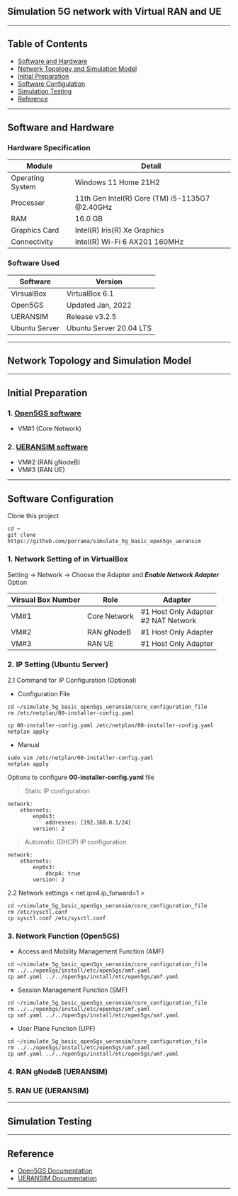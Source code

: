 ## Simulation 5G network with Virtual RAN and UE

---

## Table of Contents
- [Software and Hardware](#id-specification)
- [Network Topology and Simulation Model](#id-overview)
- [Initial Preparation](#id-init)
- [Software Configulation](#id-configure)
- [Simulation Testing](#id-testing)
- [Reference](#id-reference)

---

<div id='id-specification'/>

## Software and Hardware

### Hardware Specification
| Module           | Detail                                         |
| -----------      | -----------                                    |
| Operating System | Windows 11 Home 21H2                           |
| Processer        | 11th Gen Intel(R) Core (TM) i5-1135G7 @2.40GHz |
| RAM              | 16.0 GB                                        |
| Graphics Card    | Intel(R) Iris(R) Xe Graphics                   |
| Connectivity     | Intel(R) Wi-Fi 6 AX201 160MHz                  |

### Software Used
| Software      | Version                 |
| -----------   | -----------             |
| VirsualBox    | VirtualBox 6.1          |
| Open5GS       | Updated Jan, 2022       |
| UERANSIM      | Release v3.2.5          |
| Ubuntu Server | Ubuntu Server 20.04 LTS |

---

<div id='id-overview'/>

## Network Topology and Simulation Model

---

<div id='id-init'/>

## Initial Preparation

### 1. [Open5GS software](https://github.com/porrama/install_open5gs) 
- VM#1 (Core Network)

### 2. [UERANSIM software](https://github.com/porrama/install_ueransim) 
- VM#2 (RAN gNodeB)
- VM#3 (RAN UE)

---

<div id='id-configure'/>

## Software Configuration

Clone this project
~~~
cd ~
git clone https://github.com/porrama/simulate_5g_basic_open5gs_ueransim
~~~

### 1. Network Setting of in VirtualBox

Setting -> Network -> Choose the Adapter and ***Enable Network Adapter*** Option

| Virsual Box Number | Role             | Adapter                                   |
| -----------        | -----------      | -----------                               |
| VM#1               | Core Network     | #1 Host Only Adapter <br/> #2 NAT Network |
| VM#2               | RAN gNodeB       | #1 Host Only Adapter                      |
| VM#3               | RAN UE           | #1 Host Only Adapter                      |

### 2. IP Setting (Ubuntu Server)

2.1 Command for IP Configuration (Optional)
- Configuration File
~~~
cd ~/simulate_5g_basic_open5gs_ueransim/core_configuration_file
rm /etc/netplan/00-installer-config.yaml
~~~
~~~
cp 00-installer-config.yaml /etc/netplan/00-installer-config.yaml
netplan apply
~~~

- Manual
~~~
sudo vim /etc/netplan/00-installer-config.yaml
netplan apply
~~~

Options to configure **00-installer-config.yaml** file

> Static IP configuration
~~~
network:
    ethernets:
        enp0s3:
            addresses: [192.168.0.1/24]
        version: 2
~~~

> Automatic (DHCP) IP configuration
~~~
network:
    ethernets:
        enp0s3:
            dhcp4: true
        version: 2
~~~

2.2 Network settings < net.ipv4.ip_forward=1 >
~~~
cd ~/simulate_5g_basic_open5gs_ueransim/core_configuration_file
rm /etc/sysctl.conf
cp sysctl.conf /etc/sysctl.conf
~~~

### 3. Network Function (Open5GS)
- Access and Mobility Management Function (AMF)
~~~
cd ~/simulate_5g_basic_open5gs_ueransim/core_configuration_file
rm ../../open5gs/install/etc/open5gs/amf.yaml
cp amf.yaml ../../open5gs/install/etc/open5gs/amf.yaml
~~~

-  Session Management Function (SMF)
~~~
cd ~/simulate_5g_basic_open5gs_ueransim/core_configuration_file
rm ../../open5gs/install/etc/open5gs/smf.yaml
cp smf.yaml ../../open5gs/install/etc/open5gs/smf.yaml
~~~

- User Plane Function (UPF)
~~~
cd ~/simulate_5g_basic_open5gs_ueransim/core_configuration_file
rm ../../open5gs/install/etc/open5gs/umf.yaml
cp umf.yaml ../../open5gs/install/etc/open5gs/umf.yaml
~~~

### 4. RAN gNodeB (UERANSIM)

### 5. RAN UE (UERANSIM)

---

<div id='id-testing'/>

## Simulation Testing

---

<div id='id-reference'/>

## Reference
- [Open5GS Documentation](https://open5gs.org/open5gs/docs/guide/02-building-open5gs-from-sources/)
- [UERANSIM Documentation](https://github.com/aligungr/UERANSIM)


---
